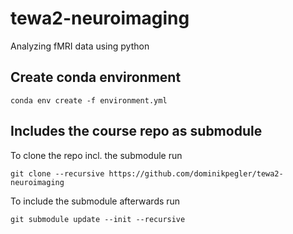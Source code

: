 # tewa2-neuroimaging
Analyzing fMRI data using python

## Create conda environment

`conda env create -f environment.yml`

## Includes the course repo as submodule

To clone the repo incl. the submodule run

`git clone --recursive https://github.com/dominikpegler/tewa2-neuroimaging`


To include the submodule afterwards run

`git submodule update --init --recursive`